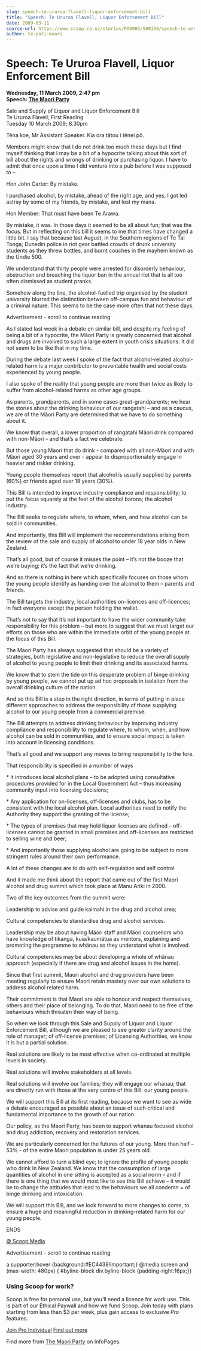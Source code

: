 ```yaml
---
slug: speech-te-ururoa-flavell-liquor-enforcement-bill
title: "Speech: Te Ururoa Flavell, Liquor Enforcement Bill"
date: 2009-03-11
source-url: https://www.scoop.co.nz/stories/PA0903/S00158/speech-te-ururoa-flavell-liquor-enforcement-bill.htm
author: te-pati-maori
---
```

Speech: Te Ururoa Flavell, Liquor Enforcement Bill
==================================================

**Wednesday, 11 March 2009, 2:47 pm**  
**Speech: [The Maori Party](https://info.scoop.co.nz/The_Maori_Party)**

Sale and Supply of Liquor and Liquor Enforcement Bill  
Te Ururoa Flavell; First Reading  
Tuesday 10 March 2009; 8.30pm

  
Tēna koe, Mr Assistant Speaker. Kia ora tātou i tēnei pō.

  
Members might know that I do not drink too much these days but I find myself thinking that I may be a bit of a hypocrite talking about this sort of bill about the rights and wrongs of drinking or purchasing liquor. I have to admit that once upon a time I did venture into a pub before I was supposed to –

Hon John Carter: By mistake.

I purchased alcohol, by mistake, ahead of the right age, and yes, I got led astray by some of my friends, by mistake, and lost my mana.

Hon Member: That must have been Te Arawa.

By mistake, it was. In those days it seemed to be all about fun; that was the focus. But in reflecting on this bill it seems to me that times have changed a little bit. I say that because last August, in the Southern regions of Te Tai Tonga; Dunedin police in riot gear battled crowds of drunk university students as they threw bottles, and burnt couches in the mayhem known as the Undie 500.

We understand that thirty people were arrested for disorderly behaviour, obstruction and breaching the liquor ban in the annual riot that is all too often dismissed as student pranks.

Somehow along the line, the alcohol-fuelled trip organised by the student university blurred the distinction between off-campus fun and behaviour of a criminal nature. This seems to be the case more often that not these days.

Advertisement - scroll to continue reading





As I stated last week in a debate on similar bill, and despite my feeling of being a bit of a hypocrite, the Māori Party is greatly concerned that alcohol and drugs are involved to such a large extent in youth crisis situations. It did not seem to be like that in my time.

During the debate last week I spoke of the fact that alcohol-related alcohol-related harm is a major contributor to preventable health and social costs experienced by young people.

I also spoke of the reality that young people are more than twice as likely to suffer from alcohol-related harms as other age groups.

As parents, grandparents, and in some cases great-grandparents; we hear the stories about the drinking behaviour of our rangatahi – and as a caucus, we are of the Māori Party are determined that we have to do something about it.

We know that overall, a lower proportion of rangatahi Mäori drink compared with non-Mäori – and that’s a fact we celebrate.

But those young Maori that do drink - compared with all non-Mäori and with Mäori aged 30 years and over - appear to disproportionately engage in heavier and riskier drinking.

Young people themselves report that alcohol is usually supplied by parents (60%) or friends aged over 18 years (30%).

This Bill is intended to improve industry compliance and responsibility; to put the focus squarely at the feet of the alcohol barons; the alcohol industry.

The Bill seeks to regulate where, to whom, when, and how alcohol can be sold in communities.

And importantly, this Bill will implement the recommendations arising from the review of the sale and supply of alcohol to under 18 year olds in New Zealand.

That’s all good, but of course it misses the point – it’s not the booze that we’re buying; it’s the fact that we’re drinking.

And so there is nothing in here which specifically focuses on those whom the young people identify as handing over the alcohol to them – parents and friends.

The Bill targets the industry; local authorities on-licences and off-licences; in fact everyone except the person holding the wallet.

  
That’s not to say that it’s not important to have the wider community take responsibility for this problem – but more to suggest that we must target our efforts on those who are within the immediate orbit of the young people at the focus of this Bill.

The Maori Party has always suggested that should be a variety of strategies, both legislative and non-legislative to reduce the overall supply of alcohol to young people to limit their drinking and its associated harms.

We know that to stem the tide on this desperate problem of binge drinking by young people, we cannot put up ad hoc proposals in isolation from the overall drinking culture of the nation.

And so this Bill is a step in the right direction, in terms of putting in place different approaches to address the responsibility of those supplying alcohol to our young people from a commercial premise.

The Bill attempts to address drinking behaviour by improving industry compliance and responsibility to regulate where, to whom, when, and how alcohol can be sold in communities, and to ensure social impact is taken into account in licensing conditions.

That’s all good and we support any moves to bring responsibility to the fore.

That responsibility is specified in a number of ways

\* It introduces local alcohol plans – to be adopted using consultative procedures provided for in the Local Government Act – thus increasing community input into licensing decisions;

\* Any application for on-licenses, off-licenses and clubs, has to be consistent with the local alcohol plan. Local authorities need to notify the Authority they support the granting of the license;

\* The types of premises that may hold liquor licenses are defined – off-licenses cannot be granted in small premises and off-licenses are restricted to selling wine and beer;

\* And importantly those supplying alcohol are going to be subject to more stringent rules around their own performance.

A lot of these changes are to do with self-regulation and self control

And it made me think about the report that came out of the first Maori alcohol and drug summit which took place at Manu Ariki in 2000.

Two of the key outcomes from the summit were:

Leadership to advise and guide kaimahi in the drug and alcohol area;

Cultural competencies to standardise drug and alcohol services.

Leadership may be about having Mäori staff and Mäori counsellors who have knowledge of tikanga, kuia/kaumätua as mentors, explaining and promoting the programme to whänau so they understand what is involved.

Cultural competencies may be about developing a whole of whänau approach (especially if there are drug and alcohol issues in the home).

  
Since that first summit, Maori alcohol and drug providers have been meeting regularly to ensure Maori retain mastery over our own solutions to address alcohol related harm.

Their commitment is that Maori are able to honour and respect themselves, others and their place of belonging. To do that, Maori need to be free of the behaviours which threaten their way of being.

So when we look through this Sale and Supply of Liquor and Liquor Enforcement Bill, although we are pleased to see greater clarity around the role of manager; of off-license premises; of Licensing Authorities, we know it is but a partial solution.

Real solutions are likely to be most effective when co-ordinated at multiple levels in society.

Real solutions will involve stakeholders at all levels.

Real solutions will involve our families; they will engage our whanau; that are directly run with those at the very centre of this Bill: our young people.

We will support this Bill at its first reading, because we want to see as wide a debate encouraged as possible about an issue of such critical and fundamental importance to the growth of our nation.

Our policy, as the Maori Party, has been to support whanau focused alcohol and drug addiction, recovery and restoration services.

We are particularly concerned for the futures of our young. More than half – 53% - of the entire Maori population is under 25 years old.

We cannot afford to turn a blind eye; to ignore the profile of young people who drink In New Zealand. We know that the consumption of large quantities of alcohol in one sitting is accepted as a social norm – and if there is one thing that we would most like to see this Bill achieve – it would be to change the attitudes that lead to the behaviours we all condemn = of binge drinking and intoxication.

We will support this Bill, and we look forward to more changes to come, to ensure a huge and meaningful reduction in drinking-related harm for our young people.

ENDS

[© Scoop Media](http://www.scoop.co.nz/about/terms.html)  

Advertisement - scroll to continue reading



a.supporter:hover {background:#EC4438!important;} @media screen and (max-width: 480px) { #byline-block div.byline-block {padding-right:16px;}}

### Using Scoop for work?

Scoop is free for personal use, but you’ll need a licence for work use. This is part of our Ethical Paywall and how we fund Scoop. Join today with plans starting from less than $3 per week, plus gain access to exclusive _Pro_ features.  
  
[Join Pro Individual](https://pro.scoop.co.nz/Individual/?from=ProIn24) [Find out more](https://pro.scoop.co.nz/using-scoop-for-work/?from=ProIn24)

Find more from [The Maori Party](https://info.scoop.co.nz/The_Maori_Party) on InfoPages.